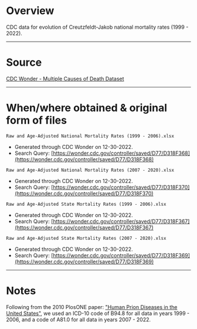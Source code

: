 # Overview
CDC data for evolution of Creutzfeldt-Jakob national mortality rates (1999 - 2022).

---
# Source
[CDC Wonder - Multiple Causes of Death Dataset](https://wonder.cdc.gov/mcd-icd10.html)

---

# When/where obtained & original form of files
`Raw and Age-Adjusted National Mortality Rates (1999 - 2006).xlsx` 
  - Generated through CDC Wonder on 12-30-2022.
  - Search Query: [https://wonder.cdc.gov/controller/saved/D77/D318F368](https://wonder.cdc.gov/controller/saved/D77/D318F368)

`Raw and Age-Adjusted National Mortality Rates (2007 - 2020).xlsx` 
  - Generated through CDC Wonder on 12-30-2022.
  - Search Query: [https://wonder.cdc.gov/controller/saved/D77/D318F370](https://wonder.cdc.gov/controller/saved/D77/D318F370)

`Raw and Age-Adjusted State Mortality Rates (1999 - 2006).xlsx` 
  - Generated through CDC Wonder on 12-30-2022.
  - Search Query: [https://wonder.cdc.gov/controller/saved/D77/D318F367](https://wonder.cdc.gov/controller/saved/D77/D318F367)

`Raw and Age-Adjusted State Mortality Rates (2007 - 2020).xlsx` 
  - Generated through CDC Wonder on 12-30-2022.
  - Search Query: [https://wonder.cdc.gov/controller/saved/D77/D318F369](https://wonder.cdc.gov/controller/saved/D77/D318F369) 

---

# Notes
Following from the 2010 PlosONE paper: ["Human Prion Diseases in the United States"](https://journals.plos.org/plosone/article?id=10.1371/journal.pone.0008521), we used an ICD-10 code of B94.8 for all data in years 1999 - 2006, 
and a code of A81.0 for all data in years 2007 - 2022.

